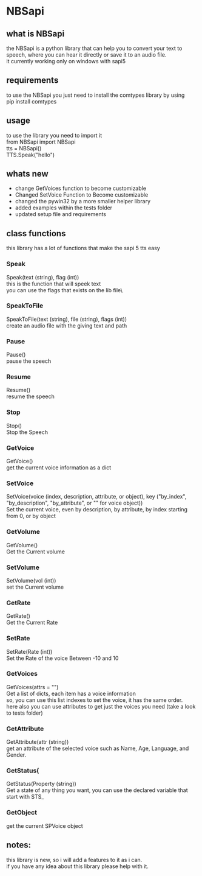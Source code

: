 # NBSapi
## what is NBSapi
the NBSapi is a python library that can help you to convert your text to speech, where you can hear it directly or save it to an audio file.\
it currently working only on windows with sapi5
## requirements
to use the NBSapi you just need to install the comtypes library by using\
pip install comtypes
## usage
to use the library you need to import it\
	from NBSapi import NBSapi\
	tts = NBSapi()\
	TTS.Speak("hello")

## whats new
* change GetVoices function to become customizable
* Changed SetVoice Function to Become customizable
* changed the pywin32 by a more smaller helper library
* added examples within the tests folder
* updated setup file and requirements

## class functions
this library has a lot of functions that make the sapi 5 tts easy

### Speak
Speak(text (string), flag (int))\
this is the function that will speek text\
you can use the flags that exists on the lib file\

### SpeakToFile
SpeakToFile(text (string), file (string), flags (int))\
create an audio file with the giving text and path

### Pause
Pause()\
pause the speech

### Resume
Resume()\
resume the speech

### Stop
Stop()\
Stop the Speech

### GetVoice
GetVoice()\
get the current voice information as a dict

### SetVoice
SetVoice(voice (index, description, attribute, or object), key ("by_index", "by_description", "by_attribute", or "" for voice object))\
Set the current voice, even by description, by attribute, by index starting from 0, or by object


### GetVolume
GetVolume()\
Get the Current volume

### SetVolume
SetVolume(vol (int))\
set the Current volume

### GetRate
GetRate()\
Get the Current Rate

### SetRate
SetRate(Rate (int))\
Set the Rate of the voice Between -10 and 10

### GetVoices
GetVoices(attrs = "")\
Get a list of dicts, each item has a voice information\
so, you can use this list indexes to set the voice, it has the same order.\
here also you can use attributes to get just the voices you need (take a look to tests folder)

### GetAttribute
GetAttribute(attr (string))\
get an attribute of the selected voice such as Name, Age, Language, and Gender.

### GetStatus(
GetStatus(Property (string))\
Get a state of any thing you want, you can use the declared variable that start with STS_

### GetObject
get the current SPVoice object


## notes:
this library is new, so i will add a features to it as i can.\
if you have any idea about this library please help with it.